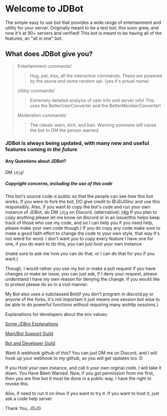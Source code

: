 # Welcome to JDBot

The simple easy to use bot that provides a wide range of entertainment and utility for your server.
Originally meant to be a test bot, this soon grew, and now it's at 90+ servers and verified!
This bot is meant to be having all of the features, an "all in one" bot.

## What does JDBot give you?

> Entertainment commands!
>
> > Hug, pat, kiss, all the interactive commands.
> > These are powered by the asuna and some random api. (yes it's actual name)
>
> Utility commands!
>
> > Extremely detailed analysis of user info and server info!
> > This uses the BetterUserConverter and the BetterMemberConverter!
>
> Moderation commands!
>
> > The classic warn, kick, and ban.
> > Warning someone will cause the bot to DM the person warned.
>

### JDBot is always being updated, with many new and useful features coming *in the future*

#### Any Questions about JDBot?

DM `jdjg`!

##### Copyright concerns, including the use of this code

This bot's source code is public so that the people can see how this bot works.
If you were to fork the bot, DO give credit to @JDJGInc and use this responsibly.
Also, if you want to copy the bot's code and run your own instance of JDBot, *do* DM `jdjg` on Discord.
(alternative): jdjg
If you plan to copy anything please let me know on discord or in an issue(this helps keep track of those who use my code, and so I can help you if you need help, please make your own code though.)
If you do copy any code make sure to make a good faith effort to change the code to your own style, that way it's not weird for word. I don't want you to copy every feature I have one for one, if you do want to do this, you can just host your own instance

(make sure to ask me how you can do that, or I can do that for you if you want.)

Though, I would rather you use my bot or make a pull request if you have changes or make an issue, you can just ask, if I deny your request, please understand I have my own reason for denying the change. If you would like to protest please do so in a civil manner.

My Bot also uses a subclassed Bot(if you don't program in discord.py or anyone of the forks, it's not important it just means one session bot wise to be able to do powerful functions without requiring many aiohttp sessions.)

Explanations for developers about the env values:

[Some JDBot Explanations](https://gist.github.com/JDJGInc/5607b3f63f651d2232a25b305aea4d33)

[Main/Bot Support Guild](https://discord.gg/eVQH2ZRYpz)

[Bot and Developer Guild](https://discord.gg/hKn8qgCDzK)

Want A webhook github of this?
You can just DM me on Discord, and I will hook up your webhook to my github, so you will get updates too :D

If you Host your own instance, and call it your own orginal code.
I will take it down.
You Have Been Warned.
Now, if you got permission from me first, then you are fine but It must be done in a public way, I have the right to revoke this.

Also, if need to run it on linux if you want to try it. If you want to host it, just ask a code help server

Thank You,
JDJG
